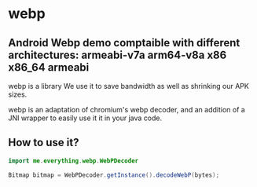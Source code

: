 # webp
## Android Webp demo comptaible with different architectures: armeabi-v7a arm64-v8a x86 x86_64 armeabi

webp is a library We use it to save bandwidth as well as shrinking our APK sizes.

webp is an adaptation of chromium's webp decoder, and an addition of a JNI wrapper to easily use it it in your java code.

## How to use it?

```java
import me.everything.webp.WebPDecoder

Bitmap bitmap = WebPDecoder.getInstance().decodeWebP(bytes);
